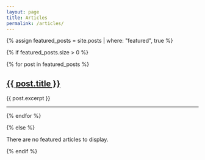 ```yaml
---
layout: page
title: Articles
permalink: /articles/
---
```


<amp-img width="600" height="300" layout="responsive" src="http://lorempixel.com/600/300/sports"></amp-img>

{% assign featured_posts = site.posts | where: "featured", true %}

{% if featured_posts.size > 0 %}

  {% for post in featured_posts %}
    <article>
      <h2><a href="{{ post.url | relative_url }}">{{ post.title }}</a></h2>
      <p>{{ post.excerpt }}</p>
    </article>
    <hr>
  {% endfor %}

{% else %}

  <p>There are no featured articles to display.</p>

{% endif %}
